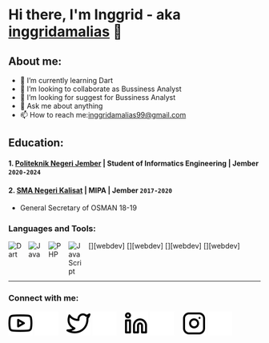 # Hi there, I'm Inggrid - aka [inggridamalias](https://www.youtube.com/channel/UCjH1EGxfX4LH9UuIF4cBg6w) 👋
## About me:
- 🌱 I’m currently learning Dart
- 👯 I’m looking to collaborate as Bussiness Analyst
- 🤔 I’m looking for suggest for Bussiness Analyst
- 💬 Ask me about anything
- 📫 How to reach me:inggridamalias99@gmail.com

## Education:

#### 1. [Politeknik Negeri Jember](https://polije.ac.id/) | Student of Informatics Engineering | Jember `2020-2024`
   
 #### 2. [SMA Negeri Kalisat](https://web.smakalisat.com/) | MIPA | Jember `2017-2020`
   - General Secretary of OSMAN 18-19

### Languages and Tools:

[<img align="left" alt="Dart" width="30px" src="https://upload.wikimedia.org/wikipedia/commons/thumb/f/fe/Dart_programming_language_logo.svg/2560px-Dart_programming_language_logo.svg.png" style="padding-right:10px;" />][webdev]
[<img align="left" alt="Java" width="30px" src="https://proxsisgroup.com/wp-content/uploads/2019/08/104-1040733_kotlin-java-programming-language-logo-clipart-1024x598.png" style="padding-right:10px;" />][webdev]
[<img align="left" alt="PHP" width="30px" src="https://www.php.net/images/logos/new-php-logo.svg" style="padding-right:10px;" />][webdev]
[<img align="left" alt="JavaScript" width="30px" src="https://www.freepnglogos.com/uploads/javascript-png/javascript-logo-transparent-logo-javascript-images-3.png" style="padding-right:10px;" />][webdev]

<br />
<br />

---
### Connect with me:

[![website](./img/youtube-light.svg)](https://www.youtube.com/channel/UCjH1EGxfX4LH9UuIF4cBg6w-light-mode-only)
[![website](./img/youtube-dark.svg)](https://www.youtube.com/channel/UCjH1EGxfX4LH9UuIF4cBg6w-dark-mode-only)
&nbsp;&nbsp;
[![website](./img/twitter-light.svg)](https://twitter.com/inggrid_amalias-light-mode-only)
[![website](./img/twitter-dark.svg)](https://twitter.com/inggrid_amalias-dark-mode-only)
&nbsp;&nbsp;
[![website](./img/linkedin-light.svg)](https://www.linkedin.com/in/inggrid-amalia-sabrina-a74b991b5/-light-mode-only)
[![website](./img/linkedin-dark.svg)](https://www.linkedin.com/in/inggrid-amalia-sabrina-a74b991b5/-dark-mode-only)
&nbsp;&nbsp;
[![website](./img/instagram-light.svg)](https://www.instagram.com/inggrid_amalias/-light-mode-only)
[![website](./img/instagram-dark.svg)](https://www.instagram.com/inggrid_amalias/-dark-mode-only)


